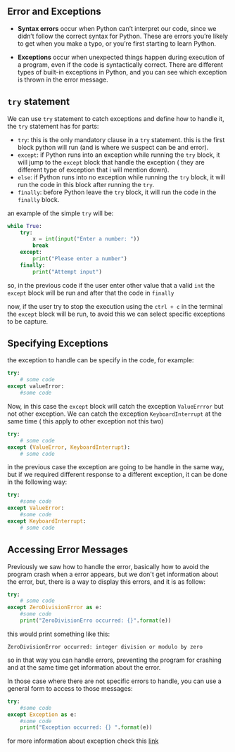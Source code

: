 ## Error and Exceptions  

* **Syntax errors** occur when Python can’t interpret our code, since we didn’t follow the correct syntax for Python. These are errors you’re likely to get when you make a typo, or you’re first starting to learn Python.

* **Exceptions** occur when unexpected things happen during execution of a program, even if the code is syntactically correct. There are different types of built-in exceptions in Python, and you can see which exception is thrown in the error message.

## `try` statement 
We can use `try` statement to catch exceptions and define how to handle it, the `try`  statement has for parts:

* `try`: this is the only mandatory clause in a `try` statement. this is the first block python will run (and is where we suspect can be and error).  
* `except`: if Python runs into an exception while running the `try` block, it will jump to the `except` block that handle the exception ( they are different type of exception that i will mention down).  
* `else`: if Python runs into no exception while running the `try` block, it will run the code in this block after running the `try`.  
* `finally`: before Python leave the `try` block, it will run the code in the `finally` block.

an example of the simple `try` will be:

```python
while True:
	try: 
		x = int(input("Enter a number: "))
		break
	except:
		print("Please enter a number")
	finally:
		print("Attempt input")
```

so, in the previous code if the user enter other value that a valid `int` the `except` block will be run and after that the code in `finally`

now, if the user try to stop the execution using the `ctrl + c` in the terminal the `except`  block will be run, to avoid this we can select specific exceptions to be capture.

## Specifying Exceptions

the exception to handle can be specify in the code, for example:

```python
try:
	# some code
except valueError:
	#some code
```

Now, in this case the `except` block will catch the exception `ValueErrror` but not other exception. We can catch the exception `KeyboardInterrupt` at the same time ( this apply to other exception not this two)

```python
try:
	# some code
except (ValueError, KeyboardInterrupt):
	# some code
```

in the previous case the exception are going to be handle in the same way, but if we required different response to a different exception, it can be done in the following way:

```python
try:
	#some code
except ValueError:
	#some code
except KeyboardInterrupt:
	# some code
```
## Accessing Error Messages

Previously we saw how to handle the error, basically how to avoid the program crash when a error appears, but we don't get information about the error, but, there is a way to display this errors, and it is as follow:

```python
try:
	# some code
except ZeroDivisionError as e:
	#some code
	print("ZeroDivisionErro occurred: {}".format(e))
```

this would print something like this:

```
ZeroDivisionError occurred: integer division or modulo by zero
```

so in that way you can handle errors, preventing the program for crashing and at the same time get information about the error.

In those case where there are not specific errors to handle, you can use a general form to access to those messages:

```python
try:
	#some code
except Exception as e:
	#some code
	print("Exception occurred: {} ".format(e))
```

for more information about exception check this [link](https://docs.python.org/3/library/exceptions.html#bltin-exceptions)

